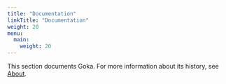 ```yaml
---
title: "Documentation"
linkTitle: "Documentation"
weight: 20
menu:
  main:
    weight: 20
---
```


This section documents Goka. For more information about its history, see [About](/about/).
